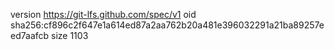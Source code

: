 version https://git-lfs.github.com/spec/v1
oid sha256:cf896c2f647e1a614ed87a2aa762b20a481e396032291a21ba89257eed7aafcb
size 1103
